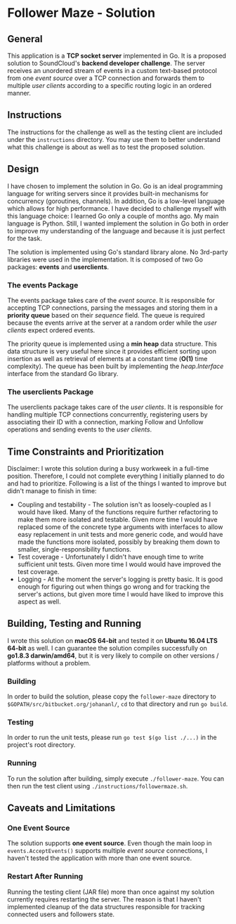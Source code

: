 # Follower Maze - Solution

## General

This application is a **TCP socket server** implemented in Go. It is a proposed solution to SoundCloud's **backend
developer challenge**. The server receives an unordered stream of events in a custom text-based protocol from one _event
source_ over a TCP connection and forwards them to multiple _user clients_ according to a specific routing logic in an
ordered manner.

## Instructions

The instructions for the challenge as well as the testing client are included under the `instructions` directory. You
may use them to better understand what this challenge is about as well as to test the proposed solution.

## Design

I have chosen to implement the solution in Go. Go is an ideal programming language for writing servers since it provides
built-in mechanisms for concurrency (goroutines, channels). In addition, Go is a low-level language which allows for
high performance. I have decided to challenge myself with this language choice: I learned Go only a couple of months
ago. My main language is Python. Still, I wanted implement the solution in Go both in order to improve my understanding
of the language and because it is just perfect for the task.

The solution is implemented using Go's standard library alone. No 3rd-party libraries were used in the implementation.
It is composed of two Go packages: **events** and **userclients**.

### The **events** Package

The events package takes care of the _event source_. It is responsible for accepting TCP connections, parsing the
messages and storing them in a **priority queue** based on their _sequence_ field. The queue is required because the
events arrive at the server at a random order while the _user clients_ expect ordered events.

The priority queue is implemented using a **min heap** data structure. This data structure is very useful here since it
provides efficient sorting upon insertion as well as retrieval of elements at a constant time (**O(1)** time
complexity). The queue has been built by implementing the _heap.Interface_ interface from the standard Go library.

### The **userclients** Package

The userclients package takes care of the _user clients_. It is responsible for handling multiple TCP connections
concurrently, registering users by associating their ID with a connection, marking Follow and Unfollow operations and
sending events to the _user clients_.

## Time Constraints and Prioritization

Disclaimer: I wrote this solution during a busy workweek in a full-time position. Therefore, I could not complete
everything I initially planned to do and had to prioritize. Following is a list of the things I wanted to improve but
didn't manage to finish in time:

- Coupling and testability - The solution isn't as loosely-coupled as I would have liked. Many of the functions require
further refactoring to make them more isolated and testable. Given more time I would have replaced some of the concrete
type arguments with interfaces to allow easy replacement in unit tests and more generic code, and would have made the
functions more isolated, possibly by breaking them down to smaller, single-responsibility functions.
- Test coverage - Unfortunately I didn't have enough time to write sufficient unit tests. Given more time I would would
have improved the test coverage.
- Logging - At the moment the server's logging is pretty basic. It is good enough for figuring out when things go wrong
and for tracking the server's actions, but given more time I would have liked to improve this aspect as well.

## Building, Testing and Running

I wrote this solution on **macOS 64-bit** and tested it on **Ubuntu 16.04 LTS 64-bit** as well. I can guarantee the
solution compiles successfully on **go1.8.3 darwin/amd64**, but it is very likely to compile on other versions /
platforms without a problem.

### Building

In order to build the solution, please copy the `follower-maze` directory to `$GOPATH/src/bitbucket.org/johananl/`, `cd`
to that directory and run `go build`.

### Testing

In order to run the unit tests, please run `go test $(go list ./...)` in the project's root directory.

### Running

To run the solution after building, simply execute `./follower-maze`. You can then run the test client using
`./instructions/followermaze.sh`.

## Caveats and Limitations

### One Event Source
The solution supports **one event source**. Even though the main loop in `events.AcceptEvents()` supports multiple
_event source_ connections, I haven't tested the application with more than one event source.

### Restart After Running

Running the testing client (JAR file) more than once against my solution currently requires restarting the server. The
reason is that I haven't implemented cleanup of the data structures responsible for tracking connected users and
followers state.
